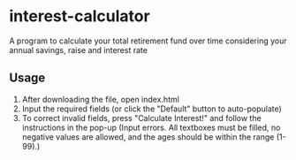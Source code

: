# interest-calculator
A program to calculate your total retirement fund over time considering your annual savings, raise and interest rate

## Usage
1. After downloading the file, open index.html
2. Input the required fields (or click the "Default" button to auto-populate)
3. To correct invalid fields, press "Calculate Interest!" and follow the instructions in the pop-up (Input errors. All textboxes must be filled, no negative values are allowed, and the ages should be within the range (1-99).)
